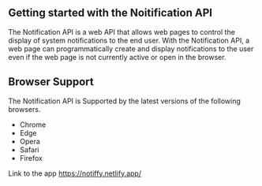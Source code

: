 ## Getting started with the Noitification API

The Notification API is a web API that allows web pages to control the display of system notifications to the end user. With the Notification API, a web page can programmatically create and display notifications to the user even if the web page is not currently active or open in the browser.

## Browser Support 
The Notification API is Supported by the latest versions of the following browsers.
- Chrome
- Edge
- Opera
- Safari
- Firefox

Link to the app https://notiffy.netlify.app/